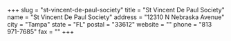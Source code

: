 +++
slug = "st-vincent-de-paul-society"
title = "St Vincent De Paul Society"
name = "St Vincent De Paul Society"
address = "12310 N Nebraska Avenue"
city = "Tampa"
state = "FL"
postal = "33612"
website = ""
phone = "813 971-7685"
fax = ""
+++
